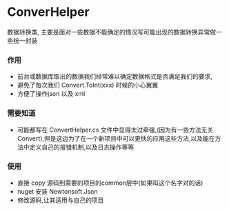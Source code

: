 # ConverHelper
数据转换类, 主要是面对一些数据不能确定的情况写可能出现的数据转换异常做一些统一封装

### 作用
- 前台或数据库取出的数据我们经常难以确定数据格式是否满足我们的要求,
- 避免了每次我们 Convert.ToInt(xxx) 时候的小心翼翼
- 方便了操作json 以及 xml

### 需要知道
- 可能都写在 ConvertHelper.cs 文件中显得太过牵强,(因为有一些方法无关 Convert),但是这边为了在一个新项目中可以更快的应用这些方法,以及能在方法中定义自己的报错机制,以及日志操作等等

### 使用
- 直接 copy 源码到需要的项目的common层中(如果叫这个名字对的话)
- nuget 安装 Newtonsoft.Json
- 修改源码,让其适用与自己的项目



